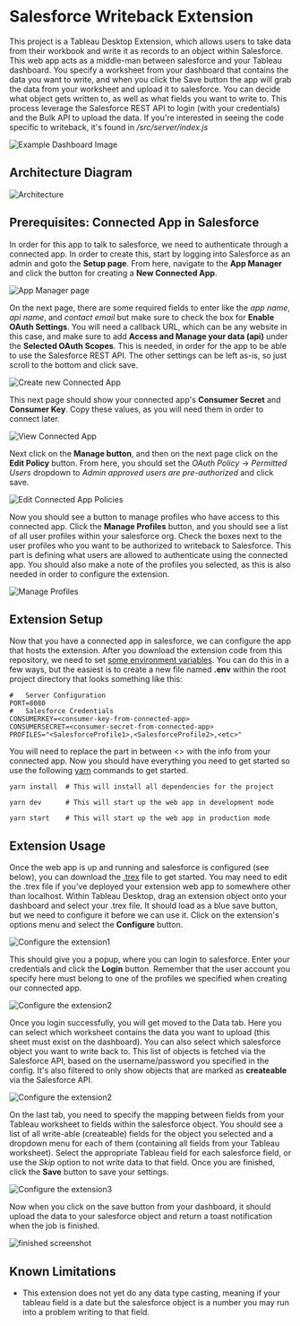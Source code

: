 # Salesforce Writeback Extension
This project is a Tableau Desktop Extension, which allows users to take data from their workbook and write it as records to an object within Salesforce.  This web app acts as a middle-man between salesforce and your Tableau dashboard.  You specify a worksheet from your dashboard that contains the data you want to write, and when you click the Save button the app will grab the data from your worksheet and upload it to salesforce.  You can decide what object gets written to, as well as what fields you want to write to.  This process leverage the Salesforce REST API to login (with your credentials) and the Bulk API to upload the data.  If you're interested in seeing the code specific to writeback, it's found in */src/server/index.js*

![Example Dashboard Image](/screenshots/dashboard.png)

## Architecture Diagram
![Architecture](/screenshots/Architecture.png)

## Prerequisites: Connected App in Salesforce
In order for this app to talk to salesforce, we need to authenticate through a connected app.  In order to create this, start by logging into Salesforce as an admin and goto the **Setup page**.  From here, navigate to the **App Manager** and click the button for creating a **New Connected App**.

![App Manager page](/screenshots/connectedApp1.png)

On the next page, there are some required fields to enter like the *app name*, *api name*, and *contact email* but make sure to check the box for **Enable OAuth Settings**.  You will need a callback URL, which can be any website in this case, and make sure to add **Access and Manage your data (api)** under the **Selected OAuth Scopes**.  This is needed, in order for the app to be able to use the Salesforce REST API.  The other settings can be left as-is, so just scroll to the bottom and click save.

![Create new Connected App](/screenshots/connectedApp2.png)

This next page should show your connected app's **Consumer Secret** and **Consumer Key**.  Copy these values, as you will need them in order to connect later. 

![View Connected App](/screenshots/connectedApp3.png)

Next click on the **Manage button**, and then on the next page click on the **Edit Policy** button.  From here, you should set the *OAuth Policy* -> *Permitted Users* dropdown to *Admin approved users are pre-authorized* and click save.  

![Edit Connected App Policies](/screenshots/connectedApp4.png)

Now you should see a button to manage profiles who have access to this connected app.  Click the **Manage Profiles** button, and you should see a list of all user profiles within your salesforce org.  Check the boxes next to the user profiles who you want to be authorized to writeback to Salesforce.  This part is defining what users are allowed to authenticate using the connected app.  You should also make a note of the profiles you selected, as this is also needed in order to configure the extension.

![Manage Profiles](/screenshots/connectedApp5.png)

## Extension Setup
Now that you have a connected app in salesforce, we can configure the app that hosts the extension.  After you download the extension code from this repository, we need to set [some environment variables](https://www.twilio.com/blog/2017/01/how-to-set-environment-variables.html).  You can do this in a few ways, but the easiest is to create a new file named **.env** within the root project directory that looks something like this:

```
#	Server Configuration
PORT=8080
#	Salesforce Credentials
CONSUMERKEY=<consumer-key-from-connected-app>
CONSUMERSECRET=<consumer-secret-from-connected-app>
PROFILES="<SalesforceProfile1>,<SalesforceProfile2>,<etc>"
```

You will need to replace the part in between <> with the info from your connected app.  Now you should have everything you need to get started so use the following [yarn](https://classic.yarnpkg.com/en/docs/getting-started) commands to get started.

```
yarn install  # This will install all dependencies for the project

yarn dev      # This will start up the web app in development mode

yarn start    # This will start up the web app in production mode
```

## Extension Usage
Once the web app is up and running and salesforce is configured (see below), you can download the [.trex](https://raw.githubusercontent.com/takashibinns/tableau-extension-salesforce-writeback/master/tableau_files/SF-Writeback-Extension.trex) file to get started.  You may need to edit the .trex file if you've deployed your extension web app to somewhere other than localhost.  Within Tableau Desktop, drag an extension object onto your dashboard and select your .trex file.  It should load as a blue save button, but we need to configure it before we can use it.  Click on the extension's options menu and select the **Configure** button.  

![Configure the extension1](/screenshots/extension-config.png)

This should give you a popup, where you can login to salesforce.  Enter your credentials and click the **Login** button.  Remember that the user account you specify here must belong to one of the profiles we specified when creating our connected app.

![Configure the extension2](/screenshots/config-login.png)

Once you login successfully, you will get moved to the Data tab.  Here you can select which worksheet contains the data you want to upload (this sheet must exist on the dashboard).  You can also select which salesforce object you want to write back to.  This list of objects is fetched via the Salesforce API, based on the username/password you specified in the config.  It's also filtered to only show objects that are marked as **createable** via the Salesforce API.

![Configure the extension2](/screenshots/config-data.png)

On the last tab, you need to specify the mapping between fields from your Tableau worksheet to fields within the salesforce object.  You should see a list of all write-able (createable) fields for the object you selected and a dropdown menu for each of them (containing all fields from your Tableau worksheet).  Select the appropriate Tableau field for each salesforce field, or use the *Skip* option to not write data to that field.  Once you are finished, click the **Save** button to save your settings.  

![Configure the extension3](/screenshots/config-mapping.png)

Now when you click on the save button from your dashboard, it should upload the data to your salesforce object and return a toast notification when the job is finished.

![finished screenshot](/screenshots/toast-success.png)

## Known Limitations
* This extension does not yet do any data type casting, meaning if your tableau field is a date but the salesforce object is a number you may run into a problem writing to that field.
